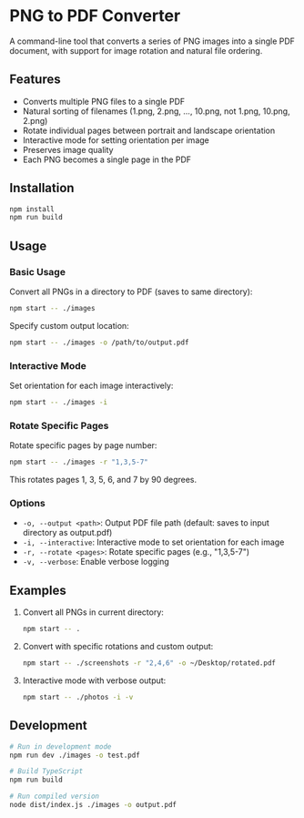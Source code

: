 # PNG to PDF Converter

A command-line tool that converts a series of PNG images into a single PDF document, with support for image rotation and natural file ordering.

## Features

- Converts multiple PNG files to a single PDF
- Natural sorting of filenames (1.png, 2.png, ..., 10.png, not 1.png, 10.png, 2.png)
- Rotate individual pages between portrait and landscape orientation
- Interactive mode for setting orientation per image
- Preserves image quality
- Each PNG becomes a single page in the PDF

## Installation

```bash
npm install
npm run build
```

## Usage

### Basic Usage

Convert all PNGs in a directory to PDF (saves to same directory):
```bash
npm start -- ./images
```

Specify custom output location:
```bash
npm start -- ./images -o /path/to/output.pdf
```

### Interactive Mode

Set orientation for each image interactively:
```bash
npm start -- ./images -i
```

### Rotate Specific Pages

Rotate specific pages by page number:
```bash
npm start -- ./images -r "1,3,5-7"
```

This rotates pages 1, 3, 5, 6, and 7 by 90 degrees.

### Options

- `-o, --output <path>`: Output PDF file path (default: saves to input directory as output.pdf)
- `-i, --interactive`: Interactive mode to set orientation for each image
- `-r, --rotate <pages>`: Rotate specific pages (e.g., "1,3,5-7")
- `-v, --verbose`: Enable verbose logging

## Examples

1. Convert all PNGs in current directory:
   ```bash
   npm start -- .
   ```

2. Convert with specific rotations and custom output:
   ```bash
   npm start -- ./screenshots -r "2,4,6" -o ~/Desktop/rotated.pdf
   ```

3. Interactive mode with verbose output:
   ```bash
   npm start -- ./photos -i -v
   ```

## Development

```bash
# Run in development mode
npm run dev ./images -o test.pdf

# Build TypeScript
npm run build

# Run compiled version
node dist/index.js ./images -o output.pdf
```